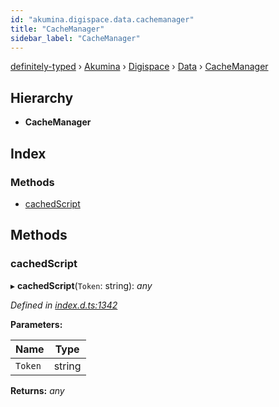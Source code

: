 ```yaml
---
id: "akumina.digispace.data.cachemanager"
title: "CacheManager"
sidebar_label: "CacheManager"
---
```


[definitely-typed](../index.md) › [Akumina](../modules/akumina.md) › [Digispace](../modules/akumina.digispace.md) › [Data](../modules/akumina.digispace.data.md) › [CacheManager](akumina.digispace.data.cachemanager.md)

## Hierarchy

* **CacheManager**

## Index

### Methods

* [cachedScript](akumina.digispace.data.cachemanager.md#cachedscript)

## Methods

###  cachedScript

▸ **cachedScript**(`Token`: string): *any*

*Defined in [index.d.ts:1342](https://github.com/DefinitelyTyped/DefinitelyTyped/blob/0b97a539e8/types/akumina-core/index.d.ts#L1342)*

**Parameters:**

Name | Type |
------ | ------ |
`Token` | string |

**Returns:** *any*
